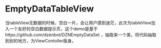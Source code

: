 # EmptyDataTableView
当tableView无数据的时候，空白一片，会让用户感到迷茫，此次为tableView加入一个友好的空白数据提示页，这个demo是基于https://github.com/dzenbot/DZNEmptyDataSet
，抽取来一个类，将代码抽取到别的地方，为ViewContoller瘦身。

